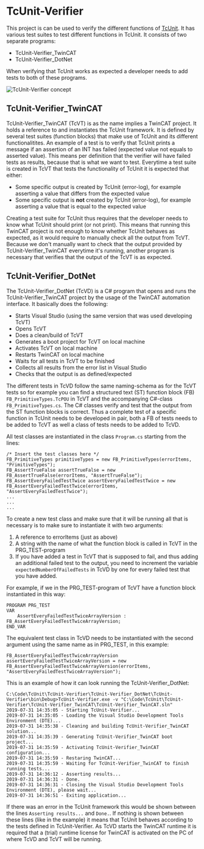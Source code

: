 # TcUnit-Verifier
This project is can be used to verify the different functions of
[TcUnit](https://www.github.com/tcunit/TcUnit). It has various test suites to
test different functions in TcUnit. It consists of two separate programs:
- TcUnit-Verifier_TwinCAT
- TcUnit-Verifier_DotNet

When verifying that TcUnit works as expected a developer needs to add tests to
both of these programs.

![TcUnit-Verifier concept](https://github.com/tcunit/TcUnit-Verifier/blob/master/img/TcUnit-Verifier_Concept_1280.png)

## TcUnit-Verifier_TwinCAT
TcUnit-Verifier_TwinCAT (TcVT) is as the name implies a TwinCAT project.
It holds a reference to and instantiates the TcUnit framework. It is defined by
several test suites (function blocks) that make use of TcUnit and its different
functionalitites. An example of a test is to verify that TcUnit prints a message
if an assertion of an INT has failed (expected value not equals to
asserted value). This means per definition that the verifier will have failed
tests as results, because that is what we want to test. Everytime a test suite
is created in TcVT that tests the functionality of TcUnit it is expected
that either:
- Some specific output is created by TcUnit (error-log), for example asserting a
  value that differs from the expected value
- Some specific output is **not** created by TcUnit (error-log), for example
  asserting a value that is equal to the expected value

Creating a test suite for TcUnit thus requires that the developer needs to know
what TcUnit should print (or not print). This means that running this TwinCAT
project is not enough to know whether TcUnit behaves as expected, as it would
require to manually check all the output from TcVT. Because we don't manually
want to check that the output provided by TcUnit-Verifier_TwinCAT everytime it's
running, another program is necessary that verifies that the output of the TcVT
is as expected.

## TcUnit-Verifier_DotNet
The TcUnit-Verifier_DotNet (TcVD) is a C# program that opens and runs the
TcUnit-Verifier_TwinCAT project by the usage of the TwinCAT automation
interface. It basically does the following:
- Starts Visual Studio (using the same version that was used developing TcVT)
- Opens TcVT
- Does a clean/build of TcVT
- Generates a boot project for TcVT on local machine
- Activates TcVT on local machine
- Restarts TwinCAT on local machine
- Waits for all tests in TcVT to be finished
- Collects all results from the error list in Visual Studio
- Checks that the output is as defined/expected

The different tests in TcVD follow the same naming-schema as for the TcVT tests
so for example you can find a structured text (ST) function block (FB)
`FB_PrimitiveTypes.TcPOU` in TcVT and the accompanying C#-class
`FB_PrimitiveTypes.cs`. The C# classes verify and test that the output from the
ST function blocks is correct. Thus a complete test of a specific function in
TcUnit needs to be developed in pair, both a FB of tests needs to be added to
TcVT as well a class of tests needs to be added to TcVD.

All test classes are instantiated in the class `Program.cs` starting from the
lines:
```
/* Insert the test classes here */
FB_PrimitiveTypes primitiveTypes = new FB_PrimitiveTypes(errorItems, "PrimitiveTypes");
FB_AssertTrueFalse assertTrueFalse = new FB_AssertTrueFalse(errorItems, "AssertTrueFalse");
FB_AssertEveryFailedTestTwice assertEveryFailedTestTwice = new FB_AssertEveryFailedTestTwice(errorItems, "AssertEveryFailedTestTwice");
...
...
...
```

To create a new test class and make sure that it will be running all that is
necessary is to make sure to instantiate it with two arguments:
1. A reference to errorItems (just as above)
2. A string with the name of what the function block is called in TcVT in the
   PRG_TEST-program
3. If you have added a test in TcVT that is supposed to fail, and thus adding an
   additional failed test to the output, you need to increment the variable
   `expectedNumberOfFailedTests` in TcVD by one for every failed test that you
   have added. 

For example, if we in the PRG_TEST-program of TcVT have a function block
instantiated in this way:
```
PROGRAM PRG_TEST
VAR
    AssertEveryFailedTestTwiceArrayVersion : FB_AssertEveryFailedTestTwiceArrayVersion;
END_VAR
```
The equivalent test class in TcVD needs to be instantiated with the second
argument using the same name as in PRG_TEST, in this example:
```
FB_AssertEveryFailedTestTwiceArrayVersion assertEveryFailedTestTwiceArrayVersion = new FB_AssertEveryFailedTestTwiceArrayVersion(errorItems, "AssertEveryFailedTestTwiceArrayVersion");
```

This is an example of how it can look running the TcUnit-Verifier_DotNet:

```
C:\Code\TcUnit\TcUnit-Verifier\TcUnit-Verifier_DotNet\TcUnit-Verifier\bin\Debug>TcUnit-Verifier.exe -v "C:\Code\TcUnit\TcUnit-Verifier\TcUnit-Verifier_TwinCAT\TcUnit-Verifier_TwinCAT.sln"
2019-07-31 14:35:05 - Starting TcUnit-Verifier...
2019-07-31 14:35:05 - Loading the Visual Studio Development Tools Environment (DTE)...
2019-07-31 14:35:38 - Cleaning and building TcUnit-Verifier_TwinCAT solution...
2019-07-31 14:35:39 - Generating TcUnit-Verifier_TwinCAT boot project...
2019-07-31 14:35:59 - Activating TcUnit-Verifier_TwinCAT configuration...
2019-07-31 14:35:59 - Restaring TwinCAT...
2019-07-31 14:35:59 - Waiting for TcUnit-Verifier_TwinCAT to finish running tests...
2019-07-31 14:36:12 - Asserting results...
2019-07-31 14:36:31 - Done.
2019-07-31 14:36:31 - Closing the Visual Studio Development Tools Environment (DTE), please wait...
2019-07-31 14:36:51 - Exiting application...
```
If there was an error in the TcUnit framework this would be shown between the
lines `Asserting results...` and `Done.`. If nothing is shown between these
lines (like in the example) it means that TcUnit behaves according to the tests
defined in TcUnit-Verifier. As TcVD starts the TwinCAT runtime it is required 
that a (trial) runtime license for TwinCAT is activated on the PC of where TcVD
and TcVT will be running.
